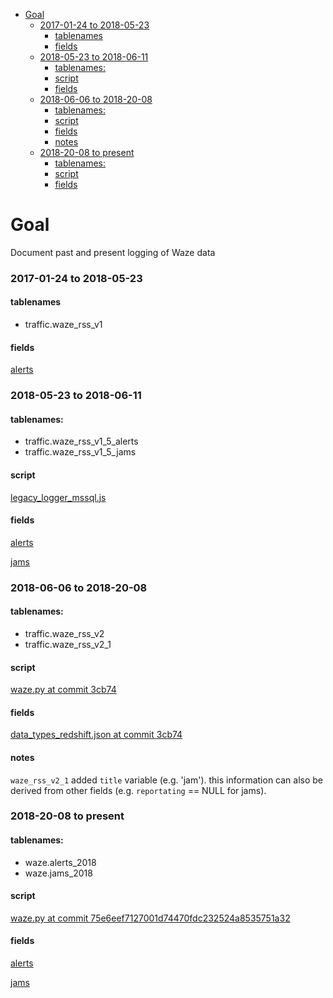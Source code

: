 <!-- MarkdownTOC bracket="round" autolink="true" -->

- [Goal](#goal)
	- [2017-01-24 to 2018-05-23](#2017-01-24-to-2018-05-23)
		- [tablenames](#tablenames)
		- [fields](#fields)
	- [2018-05-23 to 2018-06-11](#2018-05-23-to-2018-06-11)
		- [tablenames:](#tablenames-1)
		- [script](#script)
		- [fields](#fields-1)
	- [2018-06-06 to 2018-20-08](#2018-06-06-to-2018-20-08)
		- [tablenames:](#tablenames-2)
		- [script](#script-1)
		- [fields](#fields-2)
		- [notes](#notes)
	- [2018-20-08 to present](#2018-20-08-to-present)
		- [tablenames:](#tablenames-3)
		- [script](#script-2)
		- [fields](#fields-3)

<!-- /MarkdownTOC -->

# Goal

Document past and present logging of Waze data

### 2017-01-24 to 2018-05-23

#### tablenames 

- traffic.waze_rss_v1 

#### fields

[alerts](headers_v1.md)

### 2018-05-23 to 2018-06-11

#### tablenames: 
- traffic.waze_rss_v1_5_alerts  
- traffic.waze_rss_v1_5_jams 

#### script

[legacy_logger_mssql.js](legacy_logger_mssql.js)

#### fields

[alerts](https://github.com/BayAreaMetro/Data-And-Visualization-Projects/blob/75e6eef7127001d74470fdc232524a8535751a32/aws-lambda-deployments/waze-rss/field_types.md#alerts)

[jams](https://github.com/BayAreaMetro/Data-And-Visualization-Projects/blob/75e6eef7127001d74470fdc232524a8535751a32/aws-lambda-deployments/waze-rss/field_types.md#jams)

### 2018-06-06 to 2018-20-08

#### tablenames: 
- traffic.waze_rss_v2 
- traffic.waze_rss_v2_1 

#### script

[waze.py at commit 3cb74](https://github.com/BayAreaMetro/Data-And-Visualization-Projects/blob/3cb74ce590a6e55b9ba0b5f51be8e22f29f5277d/aws-lambda-deployments/waze-rss/waze.py)

#### fields

[data_types_redshift.json at commit 3cb74](https://github.com/BayAreaMetro/Data-And-Visualization-Projects/blob/3cb74ce590a6e55b9ba0b5f51be8e22f29f5277d/aws-lambda-deployments/waze-rss/data_types_redshift.json)

#### notes

`waze_rss_v2_1` added `title` variable (e.g. 'jam'). this information can also be derived from other fields (e.g. `reportating` == NULL for jams). 

### 2018-20-08 to present

#### tablenames: 
- waze.alerts_2018 
- waze.jams_2018 

#### script

[waze.py at commit 75e6eef7127001d74470fdc232524a8535751a32](https://github.com/BayAreaMetro/Data-And-Visualization-Projects/blob/75e6eef7127001d74470fdc232524a8535751a32/aws-lambda-deployments/waze-rss/waze.py)

#### fields

[alerts](https://github.com/BayAreaMetro/Data-And-Visualization-Projects/blob/75e6eef7127001d74470fdc232524a8535751a32/aws-lambda-deployments/waze-rss/alerts_data_types.json)

[jams](https://github.com/BayAreaMetro/Data-And-Visualization-Projects/blob/75e6eef7127001d74470fdc232524a8535751a32/aws-lambda-deployments/waze-rss/jams_data_types.json)
